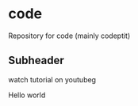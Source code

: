 # code

Repository for code (mainly codeptit)

## Subheader

watch tutorial on youtubeg

Hello world
